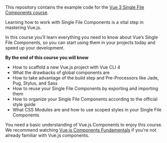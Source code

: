This repository contains the example code for the [Vue 3 Single File Components course](https://vueschool.io/courses/vue-3-single-file-components).

Learning how to work with Single File Components is a vital step in mastering Vue.js.

In this course you’ll learn everything you need to know about Vue’s Single File Components, so you can start using them in your projects today and speed up your development.

**By the end of this course you will know**
- How to scaffold a new Vue.js project with Vue CLI 4
- What the drawbacks of global components are
- How to take advantage of the build step and Pre-Processors like Jade, Pug, Stylus, and Sass
- How to reuse your Single File Components by exporting and importing them
- How to organize your Single File Components according to the official style guide
- What CSS Modules are and how to use scoped styles in your Single File Components

You need a basic understanding of Vue.js Components to enjoy this course. We recommend watching [Vue.js Components Fundamentals](https://vueschool.io/courses/vue-js-3-components-fundamentals) if you're not already familiar with Vue.js components.